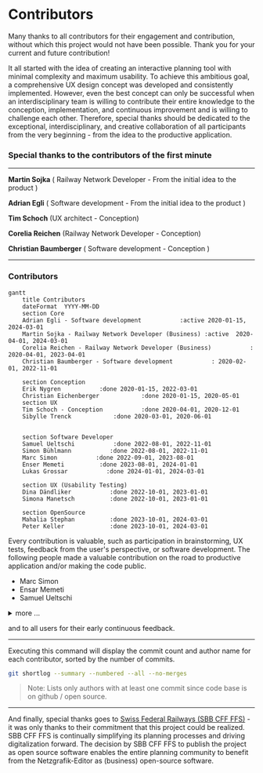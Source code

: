 # Contributors

Many thanks to all contributors for their engagement and contribution, without which this project
would not have been possible. Thank you for your current and future contribution!

It all started with the idea of creating an interactive planning tool with minimal complexity and
maximum usability. To achieve this ambitious goal, a comprehensive UX design concept was developed
and consistently implemented. However, even the best concept can only be successful when an
interdisciplinary team is willing to contribute their entire knowledge to the conception,
implementation, and continuous improvement and is willing to challenge each other. Therefore,
special thanks should be dedicated to the exceptional, interdisciplinary, and creative collaboration
of all participants from the very beginning - from the idea to the productive application.

### Special thanks to the contributors of the first minute

---

**Martin Sojka** ( Railway Network Developer - From the initial
idea to the product )

**Adrian Egli** ( Software development - From the initial idea to the product )

**Tim Schoch** (UX architect - Conception)

**Corelia Reichen** (Railway Network Developer - Conception)

**Christian Baumberger** ( Software development - Conception )

---

### Contributors

```mermaid
gantt
    title Contributors
    dateFormat  YYYY-MM-DD
    section Core
    Adrian Egli - Software development           :active 2020-01-15, 2024-03-01
    Martin Sojka - Railway Network Developer (Business) :active  2020-04-01, 2024-03-01
    Corelia Reichen - Railway Network Developer (Business)           : 2020-04-01, 2023-04-01
    Christian Baumberger - Software development           : 2020-02-01, 2022-11-01
    
    section Conception
    Erik Nygren           :done 2020-01-15, 2022-03-01
    Christian Eichenberger            :done 2020-01-15, 2020-05-01
    section UX
    Tim Schoch - Conception           :done 2020-04-01, 2020-12-01
    Sibylle Trenck            :done 2020-03-01, 2020-06-01 


    section Software Developer
    Samuel Ueltschi           :done 2022-08-01, 2022-11-01
    Simon Bühlmann           :done 2022-08-01, 2022-11-01
    Marc Simon           :done 2022-09-01, 2023-08-01
    Enser Memeti          :done 2023-08-01, 2024-01-01
    Lukas Grossar           :done 2024-01-01, 2024-03-01

    section UX (Usability Testing)
    Dina Dändliker           :done 2022-10-01, 2023-01-01
    Simona Manetsch          :done 2022-10-01, 2023-01-01  

    section OpenSource
    Mahalia Stephan          :done 2023-10-01, 2024-03-01
    Peter Keller             :done 2023-10-01, 2024-03-01

```


Every contribution is valuable, such as participation in brainstorming, UX tests, feedback from the
user's perspective, or software development. The following people made a valuable contribution on
the road to productive application and/or making the code public.

- Marc Simon
- Ensar Memeti
- Samuel Ueltschi

<details>
<summary>more ... </summary>

<br>

- Simon Bühlmann
- Erik Nygren
- Christian Eichenberger
- Sibylle Trenck
- Simona Manetsch
- Dina Dändliker
- Pauline Windey
- Mahalia Stephan
- Peter Keller
- Lukas Grossar
- Christian Zosel
- Lukas Spirig [angular.app.sbb.ch](https://angular.app.sbb.ch/)

</details>

and to all users for their early continuous feedback.

---

Executing this command will display the commit count and author name for each contributor, sorted by
the number of commits.

```bash
git shortlog --summary --numbered --all --no-merges
```

> Note: Lists only authors with at least one commit since code base is on github / open source.

---

And finally, special thanks goes to [Swiss Federal Railways (SBB CFF FFS)](https://www.sbb.ch) - it
was only thanks to their commitment that this project could be realized. SBB CFF FFS is continually
simplifying its planning processes and driving digitalization forward. The decision by SBB CFF FFS
to publish the project as open source software enables the entire planning community to benefit from
the Netzgrafik-Editor as (business) open-source software.
